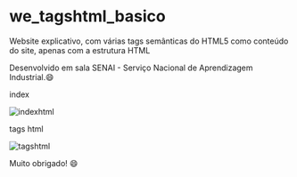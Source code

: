 # we_tagshtml_basico

Website explicativo, com várias tags semânticas do HTML5 como conteúdo do site, apenas com a estrutura HTML

Desenvolvido em sala SENAI - Serviço Nacional de Aprendizagem Industrial.😄

index 

![indexhtml](https://user-images.githubusercontent.com/92833379/149685578-6a06b88d-1b55-4c7f-b9f1-0fa0df6421ae.png)

tags html

![tagshtml](https://user-images.githubusercontent.com/92833379/149685587-a5fba826-1dfd-4c2c-80cd-b7395ad62c6f.png)

Muito obrigado! 😄
